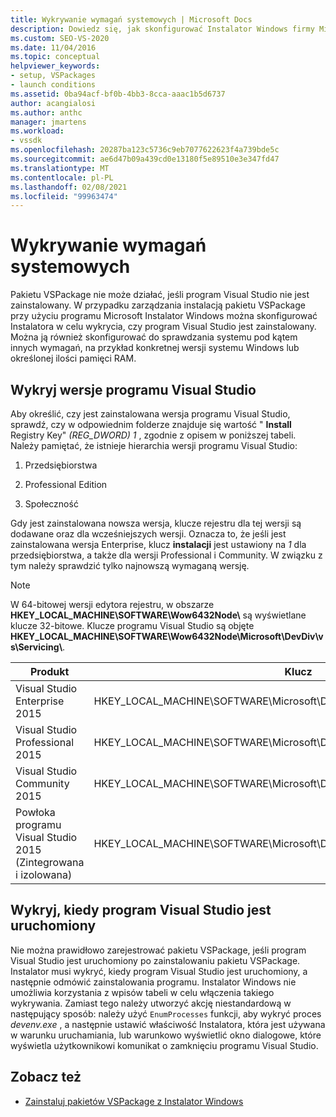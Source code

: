 ```yaml
---
title: Wykrywanie wymagań systemowych | Microsoft Docs
description: Dowiedz się, jak skonfigurować Instalator Windows firmy Microsoft w celu wykrywania wymagań systemowych, takich jak zainstalowana wersja programu Visual Studio.
ms.custom: SEO-VS-2020
ms.date: 11/04/2016
ms.topic: conceptual
helpviewer_keywords:
- setup, VSPackages
- launch conditions
ms.assetid: 0ba94acf-bf0b-4bb3-8cca-aaac1b5d6737
author: acangialosi
ms.author: anthc
manager: jmartens
ms.workload:
- vssdk
ms.openlocfilehash: 20287ba123c5736c9eb7077622623f4a739bde5c
ms.sourcegitcommit: ae6d47b09a439cd0e13180f5e89510e3e347fd47
ms.translationtype: MT
ms.contentlocale: pl-PL
ms.lasthandoff: 02/08/2021
ms.locfileid: "99963474"
---
```

# <a name="detect-system-requirements"></a>Wykrywanie wymagań systemowych
Pakietu VSPackage nie może działać, jeśli program Visual Studio nie jest zainstalowany. W przypadku zarządzania instalacją pakietu VSPackage przy użyciu programu Microsoft Instalator Windows można skonfigurować Instalatora w celu wykrycia, czy program Visual Studio jest zainstalowany. Można ją również skonfigurować do sprawdzania systemu pod kątem innych wymagań, na przykład konkretnej wersji systemu Windows lub określonej ilości pamięci RAM.

## <a name="detect-visual-studio-editions"></a>Wykryj wersje programu Visual Studio
 Aby określić, czy jest zainstalowana wersja programu Visual Studio, sprawdź, czy w odpowiednim folderze znajduje się wartość " **Install** Registry Key" *(REG_DWORD) 1* , zgodnie z opisem w poniższej tabeli. Należy pamiętać, że istnieje hierarchia wersji programu Visual Studio:

1. Przedsiębiorstwa

2. Professional Edition

3. Społeczność

Gdy jest zainstalowana nowsza wersja, klucze rejestru dla tej wersji są dodawane oraz dla wcześniejszych wersji. Oznacza to, że jeśli jest zainstalowana wersja Enterprise, klucz **instalacji** jest ustawiony na *1* dla przedsiębiorstwa, a także dla wersji Professional i Community. W związku z tym należy sprawdzić tylko najnowszą wymaganą wersję.

> [!NOTE]
> W 64-bitowej wersji edytora rejestru, w obszarze **HKEY_LOCAL_MACHINE\SOFTWARE\Wow6432Node\\** są wyświetlane klucze 32-bitowe. Klucze programu Visual Studio są objęte **HKEY_LOCAL_MACHINE\SOFTWARE\Wow6432Node\Microsoft\DevDiv\vs\Servicing\\**.

|Produkt|Klucz|
|-------------|---------|
|Visual Studio Enterprise 2015|HKEY_LOCAL_MACHINE\SOFTWARE\Microsoft\DevDiv\vs\Servicing\14.0\enterprise|
|Visual Studio Professional 2015|HKEY_LOCAL_MACHINE\SOFTWARE\Microsoft\DevDiv\vs\Servicing\14.0\professional|
|Visual Studio Community 2015|HKEY_LOCAL_MACHINE\SOFTWARE\Microsoft\DevDiv\vs\Servicing\14.0\community|
|Powłoka programu Visual Studio 2015 (Zintegrowana i izolowana)|HKEY_LOCAL_MACHINE\SOFTWARE\Microsoft\DevDiv\vs\Servicing\14.0\isoshell|

## <a name="detect-when-visual-studio-is-running"></a>Wykryj, kiedy program Visual Studio jest uruchomiony
 Nie można prawidłowo zarejestrować pakietu VSPackage, jeśli program Visual Studio jest uruchomiony po zainstalowaniu pakietu VSPackage. Instalator musi wykryć, kiedy program Visual Studio jest uruchomiony, a następnie odmówić zainstalowania programu. Instalator Windows nie umożliwia korzystania z wpisów tabeli w celu włączenia takiego wykrywania. Zamiast tego należy utworzyć akcję niestandardową w następujący sposób: należy użyć `EnumProcesses` funkcji, aby wykryć proces *devenv.exe* , a następnie ustawić właściwość Instalatora, która jest używana w warunku uruchamiania, lub warunkowo wyświetlić okno dialogowe, które wyświetla użytkownikowi komunikat o zamknięciu programu Visual Studio.

## <a name="see-also"></a>Zobacz też
- [Zainstaluj pakietów VSPackage z Instalator Windows](../../extensibility/internals/installing-vspackages-with-windows-installer.md)
